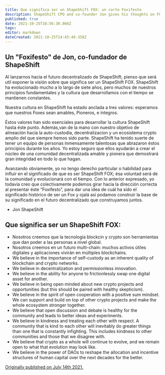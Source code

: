 ```yaml
---
title: Que significa ser un ShapeShift FOX: un corto Foxifesto
description: ShapeShift CPO and co-founder Jon gives his thoughts on FOX culture.
published: true
date: 2021-10-25T16:56:30.866Z
tags: 
editor: markdown
dateCreated: 2021-10-25T14:45:49.358Z
---
```


## Un "Foxifesto" de Jon, co-fundador de ShapeShift

Al lanzarnos hacia el futuro decentralizado de ShapeShift, pienso que será util exponer la visión sobre que significa ser un ShapeShift FOX. ShapeShift ha evolucionado mucho a lo largo de siete años, pero muchos de nuestros principios fundamentales y la cultura que desarrollamos con el tiempo se mantienen constantes.

Nuestra cultura en ShapeShift ha estado anclada a tres valores: esperamos que nuestros Foxes sean amables, Pioneros, e íntegros. 

Éstos valores han sido esenciales para desarrollar la cultura ShapeShift  hasta éste punto. Además,van de la mano con nuestro objetivo de alineación hacia la auto-custodia, decentralizacion y un ecosistema crypto amplio del que siempre hemos sido parte. ShapeShift ha tenido suerte de tener un equipo de personas inmensamente talentosas que abrazaron éstos principios durante los años. Yo  estoy seguro que ellos ayudarán a crear el núcleo de una comunidad decentralizada amable y pionera que demostrará gran integridad en todo lo que hagan.

Avanzando obviamente, yo no tengo derecho particular o habilidad para influir en el significado de que es ser ShapeShift FOX; ésa voluntad será de la comunidad y evolucionará con el tiempo. Con lo anterior expresado, yo todavía creo que colectivamente podemos girar hacia la dirección correcta al presentar éste “Foxifesto”, para dar una idea de cuál ha sido el significado histórico de ser un Fox y ojalá así podamos construir la base de su significado en el futuro decentralizado que construyamos juntos.

- Jon ShapeShift

## Que significa ser un ShapeShift FOX:

- Nosotros creemos que la tecnología blockcin y crypto son herramientas que dan poder a las personas a nivel global.
- Nosotros creemos en un futuro multi-chain: muchos activos útiles digitales y aplicaciones vivirán en múltiples blockchains.
- We believe in the importance of self-custody as an inherent quality of blockchain and crypto networks.
- We believe in decentralization and permissionless innovation.
- We believe in the ability for anyone to frictionlessly swap one digital asset for another. 
- We believe in being open minded about new crypto projects and opportunities (but this should be paired with healthy skepticism).
- We believe in the spirit of open cooperation with a positive sum mindset. We can support and build on top of other crypto projects and make the whole ecosystem stronger together.
- We believe that open discussion and debate is healthy for the community and leads to better ideas and experiments.
- We believe in kindness and treating each other with respect. A community that is kind to each other will inevitably do greater things than one that is constantly infighting. This includes kindness to other communities and those that we disagree with.
- We believe that crypto as a whole will continue to evolve, and we remain open to what that evolution may look like.
- We believe in the power of DAOs to reshape the allocation and incentive structures of human capital over the next decades for the better.

[Originally published on July 14th 2021.](https://shapeshift.com/library/what-it-means-to-be-a-shapeshift-fox-a-short-foxifesto)